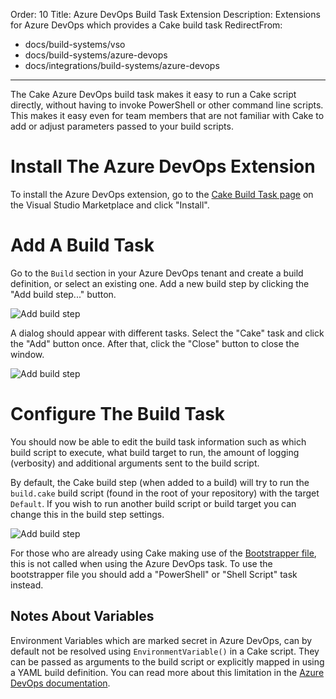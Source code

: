 Order: 10
Title: Azure DevOps Build Task Extension
Description: Extensions for Azure DevOps which provides a Cake build task
RedirectFrom:
  - docs/build-systems/vso
  - docs/build-systems/azure-devops
  - docs/integrations/build-systems/azure-devops
---

The Cake Azure DevOps build task makes it easy to run a Cake script directly, without having to invoke PowerShell or other command line scripts. This makes it easy even for team members that are not familiar with Cake to add or adjust parameters passed to your build scripts.

# Install The Azure DevOps Extension

To install the Azure DevOps extension, go to the
[Cake Build Task page](https://marketplace.visualstudio.com/items/cake-build.cake)
on the Visual Studio Marketplace and click "Install".

# Add A Build Task

Go to the `Build` section in your Azure DevOps tenant and create a build definition, or
select an existing one. Add a new build step by clicking the
"Add build step..." button.

![Add build step](https://raw.githubusercontent.com/cake-build/cake-vso/develop/Images/addbuildstep.png)

A dialog should appear with different tasks. Select the "Cake" task and click
the "Add" button once. After that, click the "Close" button to close the window.

![Add build step](https://raw.githubusercontent.com/cake-build/cake-vso/develop/Images/addtasks.png)

# Configure The Build Task

You should now be able to edit the build task information such as which
build script to execute, what build target to run, the amount of logging
(verbosity) and additional arguments sent to the build script.

By default, the Cake build step (when added to a build) will try to run the `build.cake` build script (found in the root of your repository) with the target `Default`. If you wish to run another build script or build target you can change this in the build step settings.

![Add build step](https://raw.githubusercontent.com/cake-build/cake-vso/develop/Images/configurebuildstep.png)

For those who are already using Cake making use of the [Bootstrapper file](https://cakebuild.net/docs/tutorials/setting-up-a-new-project), this is not called when using the Azure DevOps task.
To use the bootstrapper file you should add a "PowerShell" or "Shell Script" task instead.

## Notes About Variables

Environment Variables which are marked secret in Azure DevOps, can by default not be resolved using `EnvironmentVariable()` in a Cake script.
They can be passed as arguments to the build script or explicitly mapped in using a YAML build definition.
You can read more about this limitation in the [Azure DevOps documentation](https://docs.microsoft.com/en-us/azure/devops/pipelines/process/variables?view=vsts&tabs=yaml%2Cbatch#secret-variables).
